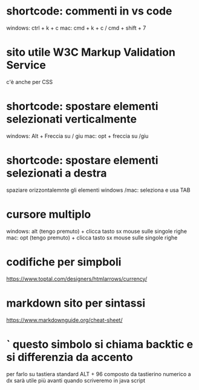 # shortcode: commenti in vs code
windows: ctrl + k + c
mac: cmd + k + c   / cmd + shift + 7

# sito utile W3C Markup Validation Service
c'è anche per CSS

# shortcode: spostare elementi selezionati verticalmente
windows: Alt + Freccia su / giu
mac: opt + freccia su /giu 

# shortcode: spostare elementi selezionati a destra
spaziare orizzontalemnte gli elementi
windows /mac: seleziona e usa TAB

# cursore multiplo 
windows: alt (tengo premuto) + clicca tasto sx mouse sulle singole righe
mac:  opt (tengo premuto) + clicca tasto sx mouse sulle singole righe

# codifiche per simpboli 
https://www.toptal.com/designers/htmlarrows/currency/

# markdown sito per sintassi 
https://www.markdownguide.org/cheat-sheet/

# ` questo simbolo si chiama backtic e si differenzia da accento 
per farlo su tastiera standard ALT + 96 composto da tastierino numerico a dx
sarà utile più avanti quando scriveremo in java script


